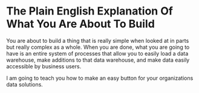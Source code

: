 # The Plain English Explanation Of What You Are About To Build

You are about to build a thing that is really simple when looked at in parts but really complex as a whole. When you are done, what you are going to have is an entire system of processes that allow you to easily load a data warehouse, make additions to that data warehouse, and make data easily accessible by business users.

I am going to teach you how to make an easy button for your organizations data solutions.

